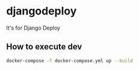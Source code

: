 # djangodeploy
It's for Django Deploy

## How to execute dev
```bash
docker-compose -f docker-compose.yml up --build
```

